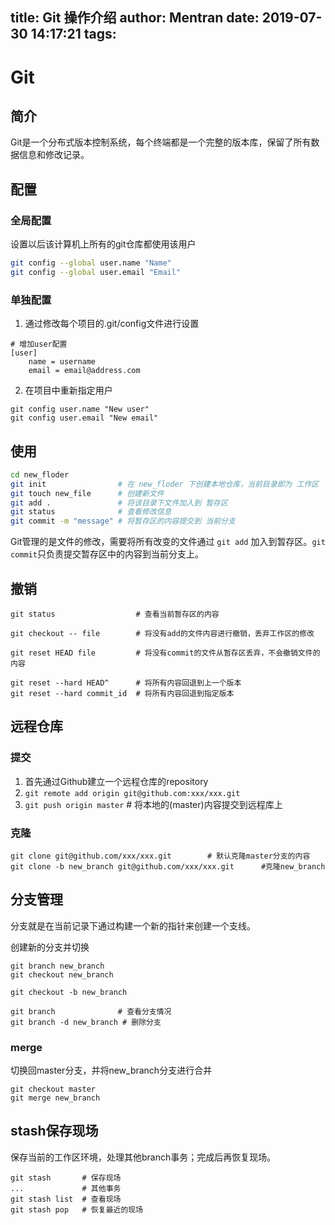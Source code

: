 title: Git 操作介绍
author: Mentran
date: 2019-07-30 14:17:21
tags:
---
# Git

## 简介
Git是一个分布式版本控制系统，每个终端都是一个完整的版本库，保留了所有数据信息和修改记录。

## 配置
### 全局配置
设置以后该计算机上所有的git仓库都使用该用户
```bash
git config --global user.name "Name"
git config --global user.email "Email"
```
### 单独配置
1. 通过修改每个项目的.git/config文件进行设置
```
# 增加user配置
[user]
    name = username
    email = email@address.com
```
2. 在项目中重新指定用户
```
git config user.name "New user"
git config user.email "New email"
```

## 使用
```bash 
cd new_floder
git init                # 在 new_floder 下创建本地仓库，当前目录即为 工作区
git touch new_file      # 创建新文件
git add .               # 将该目录下文件加入到 暂存区
git status              # 查看修改信息
git commit -m "message" # 将暂存区的内容提交到 当前分支
```
Git管理的是文件的修改，需要将所有改变的文件通过 `git add` 加入到暂存区。`git commit`只负责提交暂存区中的内容到当前分支上。

## 撤销
```
git status                  # 查看当前暂存区的内容

git checkout -- file        # 将没有add的文件内容进行撤销，丢弃工作区的修改

git reset HEAD file         # 将没有commit的文件从暂存区丢弃，不会撤销文件的内容

git reset --hard HEAD^      # 将所有内容回退到上一个版本
git reset --hard commit_id  # 将所有内容回退到指定版本
```

## 远程仓库
### 提交
1. 首先通过Github建立一个远程仓库的repository
2. `git remote add origin git@github.com:xxx/xxx.git`
3. `git push origin master` # 将本地的(master)内容提交到远程库上

### 克隆
```
git clone git@github.com/xxx/xxx.git        # 默认克隆master分支的内容
git clone -b new_branch git@github.com/xxx/xxx.git      #克隆new_branch
```

## 分支管理
分支就是在当前记录下通过构建一个新的指针来创建一个支线。

创建新的分支并切换
```
git branch new_branch
git checkout new_branch
```

```
git checkout -b new_branch
```

```
git branch              # 查看分支情况
git branch -d new_branch # 删除分支
```

### merge
切换回master分支，并将new_branch分支进行合并
```
git checkout master
git merge new_branch
```

## stash保存现场
保存当前的工作区环境，处理其他branch事务；完成后再恢复现场。
```
git stash       # 保存现场
...             # 其他事务
git stash list  # 查看现场
git stash pop   # 恢复最近的现场
```